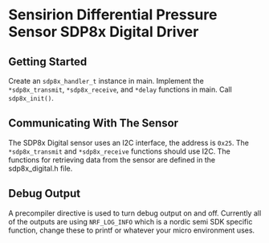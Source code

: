 # Sensirion Differential Pressure Sensor SDP8x Digital Driver

## Getting Started
Create an `sdp8x_handler_t` instance in main. Implement the `*sdp8x_transmit`, `*sdp8x_receive`, and `*delay` functions in main. Call `sdp8x_init()`.

## Communicating With The Sensor
The SDP8x Digital sensor uses an I2C interface, the address is `0x25`. The `*sdp8x_transmit` and `*sdp8x_receive` functions should use I2C. The functions for retrieving data from the sensor are defined in the sdp8x_digital.h file. 

## Debug Output
A precompiler directive is used to turn debug output on and off. Currently all of the outputs are using `NRF_LOG_INFO` which is a nordic semi SDK specific function, change these to printf or whatever your micro environment uses. 
